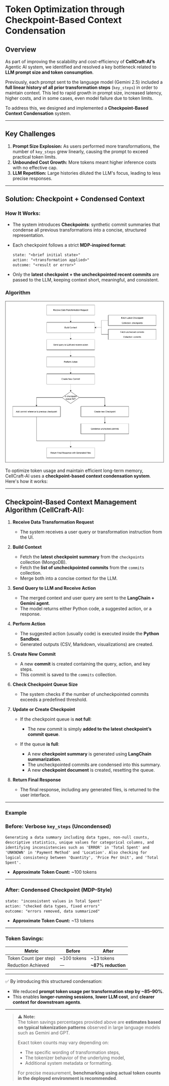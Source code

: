 # Token Optimization through Checkpoint-Based Context Condensation

## Overview

As part of improving the scalability and cost-efficiency of **CellCraft-AI's** Agentic AI system, we identified and resolved a key bottleneck related to **LLM prompt size and token consumption**.

Previously, each prompt sent to the language model (Gemini 2.5) included a **full linear history of all prior transformation steps** (`key_steps`) in order to maintain context. This led to rapid growth in prompt size, increased latency, higher costs, and in some cases, even model failure due to token limits.

To address this, we designed and implemented a **Checkpoint-Based Context Condensation** system.

---

## Key Challenges

1. **Prompt Size Explosion:** As users performed more transformations, the number of `key_steps` grew linearly, causing the prompt to exceed practical token limits.
2. **Unbounded Cost Growth:** More tokens meant higher inference costs with no effective cap.
3. **LLM Repetition:** Large histories diluted the LLM's focus, leading to less precise responses.

---

## Solution: Checkpoint + Condensed Context

### How It Works:

* The system introduces **Checkpoints**: synthetic commit summaries that condense all previous transformations into a concise, structured representation.
* Each checkpoint follows a strict **MDP-inspired format**:

  ```
  state: "<brief initial state>"
  action: "<transformation applied>"
  outcome: "<result or error>"
  ```
* Only the **latest checkpoint + the uncheckpointed recent commits** are passed to the LLM, keeping context short, meaningful, and consistent.

### Algorithm

![img](https://github.com/Aditya-Dawadikar/cell-craft-ai/blob/docs/docs/CheckpointBasedCondensation.png)

To optimize token usage and maintain efficient long-term memory, CellCraft-AI uses a **checkpoint-based context condensation system**. Here's how it works:

---

## Checkpoint-Based Context Management Algorithm (CellCraft-AI):

1. **Receive Data Transformation Request**

   * The system receives a user query or transformation instruction from the UI.

2. **Build Context**

   * Fetch the **latest checkpoint summary** from the `checkpoints` collection (MongoDB).
   * Fetch the **list of uncheckpointed commits** from the `commits` collection.
   * Merge both into a concise context for the LLM.

3. **Send Query to LLM and Receive Action**

   * The merged context and user query are sent to the **LangChain + Gemini agent**.
   * The model returns either Python code, a suggested action, or a response.

4. **Perform Action**

   * The suggested action (usually code) is executed inside the **Python Sandbox**.
   * Generated outputs (CSV, Markdown, visualizations) are created.

5. **Create New Commit**

   * A new **commit** is created containing the query, action, and key steps.
   * This commit is saved to the `commits` collection.

6. **Check Checkpoint Queue Size**

   * The system checks if the number of uncheckpointed commits exceeds a predefined threshold.

7. **Update or Create Checkpoint**

   * If the checkpoint queue is **not full**:

     * The new commit is simply **added to the latest checkpoint’s commit queue**.
   * If the queue **is full**:

     * A new **checkpoint summary** is generated using **LangChain summarization**.
     * The uncheckpointed commits are condensed into this summary.
     * A new **checkpoint document** is created, resetting the queue.

8. **Return Final Response**

   * The final response, including any generated files, is returned to the user interface.

---
### Example

### Before: Verbose `key_steps` (Uncondensed)

```
Generating a data summary including data types, non-null counts, descriptive statistics, unique values for categorical columns, and identifying inconsistencies such as 'ERROR' in 'Total Spent' and 'UNKNOWN' in 'Payment Method' and 'Location'. Also checking for logical consistency between 'Quantity', 'Price Per Unit', and 'Total Spent'.
```

* **Approximate Token Count:** \~100 tokens

---

### After: Condensed Checkpoint (MDP-Style)

```
state: "inconsistent values in Total Spent"
action: "checked data types, fixed errors"
outcome: "errors removed, data summarized"
```

* **Approximate Token Count:** \~13 tokens

---

### Token Savings:

| Metric                 | Before       | After               |
| ---------------------- | ------------ | ------------------- |
| Token Count (per step) | \~100 tokens | \~13 tokens         |
| Reduction Achieved     | —            | **\~87% reduction** |

---

✅ By introducing this structured condensation:

* We reduced **prompt token usage per transformation step by \~85–90%**.
* This enables **longer-running sessions**, **lower LLM cost**, and **clearer context for downstream agents**.

---

> ⚠️ **Note:**  
> The token savings percentages provided above are **estimates based on typical tokenization patterns** observed in large language models such as Gemini and GPT.  
> 
> Exact token counts may vary depending on:  
> - The specific wording of transformation steps,  
> - The tokenizer behavior of the underlying model,  
> - Additional system metadata or formatting.  
> 
> For precise measurement, **benchmarking using actual token counts in the deployed environment is recommended**.
